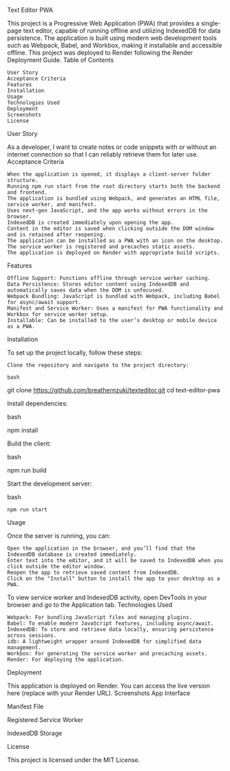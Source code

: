 Text Editor PWA

This project is a Progressive Web Application (PWA) that provides a single-page text editor, capable of running offline and utilizing IndexedDB for data persistence. The application is built using modern web development tools such as Webpack, Babel, and Workbox, making it installable and accessible offline. This project was deployed to Render following the Render Deployment Guide.
Table of Contents

    User Story
    Acceptance Criteria
    Features
    Installation
    Usage
    Technologies Used
    Deployment
    Screenshots
    License

User Story

As a developer, I want to create notes or code snippets with or without an internet connection so that I can reliably retrieve them for later use.
Acceptance Criteria

    When the application is opened, it displays a client-server folder structure.
    Running npm run start from the root directory starts both the backend and frontend.
    The application is bundled using Webpack, and generates an HTML file, service worker, and manifest.
    Uses next-gen JavaScript, and the app works without errors in the browser.
    IndexedDB is created immediately upon opening the app.
    Content in the editor is saved when clicking outside the DOM window and is retained after reopening.
    The application can be installed as a PWA with an icon on the desktop.
    The service worker is registered and precaches static assets.
    The application is deployed on Render with appropriate build scripts.

Features

    Offline Support: Functions offline through service worker caching.
    Data Persistence: Stores editor content using IndexedDB and automatically saves data when the DOM is unfocused.
    Webpack Bundling: JavaScript is bundled with Webpack, including Babel for async/await support.
    Manifest and Service Worker: Uses a manifest for PWA functionality and Workbox for service worker setup.
    Installable: Can be installed to the user’s desktop or mobile device as a PWA.

Installation

To set up the project locally, follow these steps:

    Clone the repository and navigate to the project directory:

    bash

git clone <https://github.com/breathernzuki/texteditor.git>
cd text-editor-pwa

Install dependencies:

bash

npm install

Build the client:

bash

npm run build

Start the development server:

bash

    npm run start

Usage

Once the server is running, you can:

    Open the application in the browser, and you’ll find that the IndexedDB database is created immediately.
    Enter text into the editor, and it will be saved to IndexedDB when you click outside the editor window.
    Reopen the app to retrieve saved content from IndexedDB.
    Click on the "Install" button to install the app to your desktop as a PWA.

To view service worker and IndexedDB activity, open DevTools in your browser and go to the Application tab.
Technologies Used

    Webpack: For bundling JavaScript files and managing plugins.
    Babel: To enable modern JavaScript features, including async/await.
    IndexedDB: To store and retrieve data locally, ensuring persistence across sessions.
    idb: A lightweight wrapper around IndexedDB for simplified data management.
    Workbox: For generating the service worker and precaching assets.
    Render: For deploying the application.

Deployment

This application is deployed on Render. You can access the live version here (replace with your Render URL).
Screenshots
App Interface

Manifest File

Registered Service Worker

IndexedDB Storage

License

This project is licensed under the MIT License.